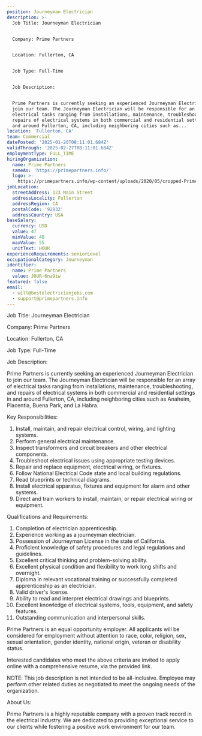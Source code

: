 ```yaml
---
position: Journeyman Electrician
description: >-
  Job Title: Journeyman Electrician 


  Company: Prime Partners


  Location: Fullerton, CA 


  Job Type: Full-Time 


  Job Description:


  Prime Partners is currently seeking an experienced Journeyman Electrician to
  join our team. The Journeyman Electrician will be responsible for an array of
  electrical tasks ranging from installations, maintenance, troubleshooting, and
  repairs of electrical systems in both commercial and residential settings in
  and around Fullerton, CA, including neighboring cities such as...
location: 'Fullerton, CA'
team: Commercial
datePosted: '2025-01-20T08:11:01.684Z'
validThrough: '2025-02-27T08:11:01.684Z'
employmentType: FULL_TIME
hiringOrganization:
  name: Prime Partners
  sameAs: 'https://primepartners.info/'
  logo: >-
    https://primepartners.info/wp-content/uploads/2020/05/cropped-Prime-Partners-Logo-NO-BG-1-1.png
jobLocation:
  streetAddress: 123 Main Street
  addressLocality: Fullerton
  addressRegion: CA
  postalCode: '92832'
  addressCountry: USA
baseSalary:
  currency: USD
  value: 47
  minValue: 40
  maxValue: 55
  unitText: HOUR
experienceRequirements: seniorLevel
occupationalCategory: Journeyman
identifier:
  name: Prime Partners
  value: JOUR-6na9iw
featured: false
email:
  - will@bestelectricianjobs.com
  - support@primepartners.info
---
```




Job Title: Journeyman Electrician 

Company: Prime Partners

Location: Fullerton, CA 

Job Type: Full-Time 

Job Description:

Prime Partners is currently seeking an experienced Journeyman Electrician to join our team. The Journeyman Electrician will be responsible for an array of electrical tasks ranging from installations, maintenance, troubleshooting, and repairs of electrical systems in both commercial and residential settings in and around Fullerton, CA, including neighboring cities such as Anaheim, Placentia, Buena Park, and La Habra. 

Key Responsibilities:

1. Install, maintain, and repair electrical control, wiring, and lighting systems. 
2. Perform general electrical maintenance.
3. Inspect transformers and circuit breakers and other electrical components.
4. Troubleshoot electrical issues using appropriate testing devices.
5. Repair and replace equipment, electrical wiring, or fixtures.
6. Follow National Electrical Code state and local building regulations.
7. Read blueprints or technical diagrams.
8. Install electrical apparatus, fixtures and equipment for alarm and other systems.
9. Direct and train workers to install, maintain, or repair electrical wiring or equipment.

Qualifications and Requirements:

1. Completion of electrician apprenticeship.
2. Experience working as a journeyman electrician.
3. Possession of Journeyman License in the state of California.
4. Proficient knowledge of safety procedures and legal regulations and guidelines.
5. Excellent critical thinking and problem-solving ability.
6. Excellent physical condition and flexibility to work long shifts and overnight.
7. Diploma in relevant vocational training or successfully completed apprenticeship as an electrician.
8. Valid driver's license.
9. Ability to read and interpret electrical drawings and blueprints.
10. Excellent knowledge of electrical systems, tools, equipment, and safety features.
11. Outstanding communication and interpersonal skills.

Prime Partners is an equal opportunity employer. All applicants will be considered for employment without attention to race, color, religion, sex, sexual orientation, gender identity, national origin, veteran or disability status. 

Interested candidates who meet the above criteria are invited to apply online with a comprehensive resume, via the provided link. 

NOTE: This job description is not intended to be all-inclusive. Employee may perform other related duties as negotiated to meet the ongoing needs of the organization. 

About Us:

Prime Partners is a highly reputable company with a proven track record in the electrical industry. We are dedicated to providing exceptional service to our clients while fostering a positive work environment for our team.
